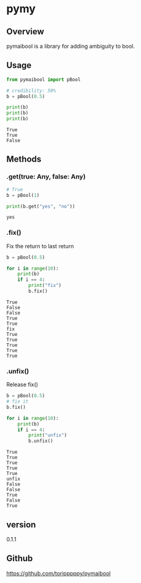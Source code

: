 # pymy

## Overview
pymaibool is a library for adding ambiguity to bool.  

## Usage
```python
from pymaibool import pBool

# credibility: 50%
b = pBool(0.5)

print(b)
print(b)
print(b)
```
```
True
True
False
```

## Methods
### .get(true: Any, false: Any)
```python
# True
b = pBool(1)

print(b.get("yes", "no"))
```
```
yes
```
### .fix()
Fix the return to last return
```python
b = pBool(0.5)

for i in range(10):
    print(b)
    if i == 4:
        print("fix")
        b.fix()
```
```
True
False
False
True
True
fix
True
True
True
True
True
```

### .unfix()
Release fix()
```python
b = pBool(0.5)
# fix it
b.fix()

for i in range(10):
    print(b)
    if i == 4:
        print("unfix")
        b.unfix()
```
```
True
True
True
True
True
unfix
False
False
True
False
True
```

## version
0.1.1

## Github
https://github.com/toripppppy/pymaibool